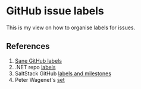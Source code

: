 # GitHub issue labels

This is my view on how to organise labels for issues.

## References

1. [Sane GitHub labels](1)
2. .NET repo [labels](2)
3. SaltStack GitHub [labels and milestones](3)
4. Peter Wagenet's [set](4)

[1]: https://medium.com/@dave_lunny/sane-github-labels-c5d2e6004b63
[2]: https://github.com/dotnet/roslyn/wiki/Labels-used-for-issues
[3]: https://docs.saltstack.com/en/latest/topics/development/labels.html
[4]: https://github.com/wagenet/StandardIssueLabels